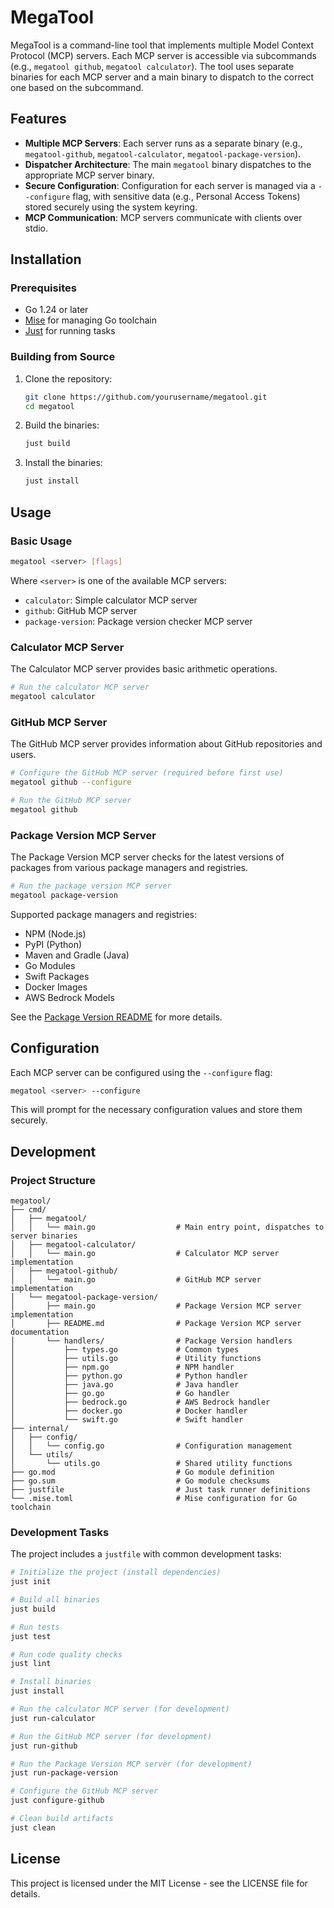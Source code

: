 # MegaTool

MegaTool is a command-line tool that implements multiple Model Context Protocol (MCP) servers. Each MCP server is accessible via subcommands (e.g., `megatool github`, `megatool calculator`). The tool uses separate binaries for each MCP server and a main binary to dispatch to the correct one based on the subcommand.

## Features

- **Multiple MCP Servers**: Each server runs as a separate binary (e.g., `megatool-github`, `megatool-calculator`, `megatool-package-version`).
- **Dispatcher Architecture**: The main `megatool` binary dispatches to the appropriate MCP server binary.
- **Secure Configuration**: Configuration for each server is managed via a `--configure` flag, with sensitive data (e.g., Personal Access Tokens) stored securely using the system keyring.
- **MCP Communication**: MCP servers communicate with clients over stdio.

## Installation

### Prerequisites

- Go 1.24 or later
- [Mise](https://github.com/jdx/mise) for managing Go toolchain
- [Just](https://github.com/casey/just) for running tasks

### Building from Source

1. Clone the repository:
   ```bash
   git clone https://github.com/yourusername/megatool.git
   cd megatool
   ```

2. Build the binaries:
   ```bash
   just build
   ```

3. Install the binaries:
   ```bash
   just install
   ```

## Usage

### Basic Usage

```bash
megatool <server> [flags]
```

Where `<server>` is one of the available MCP servers:
- `calculator`: Simple calculator MCP server
- `github`: GitHub MCP server
- `package-version`: Package version checker MCP server

### Calculator MCP Server

The Calculator MCP server provides basic arithmetic operations.

```bash
# Run the calculator MCP server
megatool calculator
```

### GitHub MCP Server

The GitHub MCP server provides information about GitHub repositories and users.

```bash
# Configure the GitHub MCP server (required before first use)
megatool github --configure

# Run the GitHub MCP server
megatool github
```

### Package Version MCP Server

The Package Version MCP server checks for the latest versions of packages from various package managers and registries.

```bash
# Run the package version MCP server
megatool package-version
```

Supported package managers and registries:
- NPM (Node.js)
- PyPI (Python)
- Maven and Gradle (Java)
- Go Modules
- Swift Packages
- Docker Images
- AWS Bedrock Models

See the [Package Version README](cmd/megatool-package-version/README.md) for more details.

## Configuration

Each MCP server can be configured using the `--configure` flag:

```bash
megatool <server> --configure
```

This will prompt for the necessary configuration values and store them securely.

## Development

### Project Structure

```
megatool/
├── cmd/
│   ├── megatool/
│   │   └── main.go                  # Main entry point, dispatches to server binaries
│   ├── megatool-calculator/
│   │   └── main.go                  # Calculator MCP server implementation
│   ├── megatool-github/
│   │   └── main.go                  # GitHub MCP server implementation
│   └── megatool-package-version/
│       ├── main.go                  # Package Version MCP server implementation
│       ├── README.md                # Package Version MCP server documentation
│       └── handlers/                # Package Version handlers
│           ├── types.go             # Common types
│           ├── utils.go             # Utility functions
│           ├── npm.go               # NPM handler
│           ├── python.go            # Python handler
│           ├── java.go              # Java handler
│           ├── go.go                # Go handler
│           ├── bedrock.go           # AWS Bedrock handler
│           ├── docker.go            # Docker handler
│           └── swift.go             # Swift handler
├── internal/
│   ├── config/
│   │   └── config.go                # Configuration management
│   └── utils/
│       └── utils.go                 # Shared utility functions
├── go.mod                           # Go module definition
├── go.sum                           # Go module checksums
├── justfile                         # Just task runner definitions
└── .mise.toml                       # Mise configuration for Go toolchain
```

### Development Tasks

The project includes a `justfile` with common development tasks:

```bash
# Initialize the project (install dependencies)
just init

# Build all binaries
just build

# Run tests
just test

# Run code quality checks
just lint

# Install binaries
just install

# Run the calculator MCP server (for development)
just run-calculator

# Run the GitHub MCP server (for development)
just run-github

# Run the Package Version MCP server (for development)
just run-package-version

# Configure the GitHub MCP server
just configure-github

# Clean build artifacts
just clean
```

## License

This project is licensed under the MIT License - see the LICENSE file for details.
